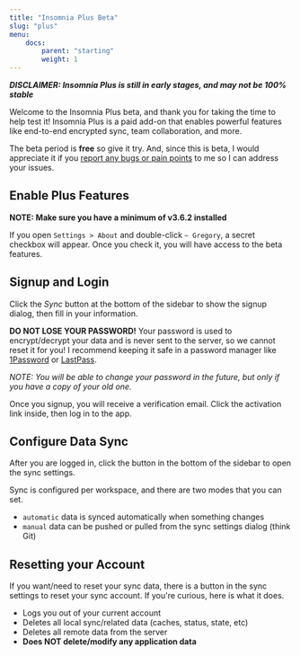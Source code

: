 ```yaml
---
title: "Insomnia Plus Beta"
slug: "plus"
menu:
    docs:
        parent: "starting"
        weight: 1
---
```


**_DISCLAIMER: Insomnia Plus is still in early stages, and may not be 100% stable_**

Welcome to the Insomnia Plus beta, and thank you for taking the time to help
test it! Insomnia Plus is a paid add-on that enables powerful features like 
end-to-end encrypted sync, team collaboration, and more.

The beta period is **free** so give it try. And, since this is beta, I would 
appreciate it if you
[report any bugs or pain points](/documentation/support-and-feedback/') to me
so I can address your issues.


## Enable Plus Features

**NOTE: Make sure you have a minimum of v3.6.2 installed**

If you open `Settings > About` and double-click `~ Gregory`, a secret checkbox
will appear. Once you check it, you will have access to the beta features.


## Signup and Login 

Click the *Sync* button at the bottom of the sidebar to show the signup dialog,
then fill in your information.

**DO NOT LOSE YOUR PASSWORD!**
Your password is used to encrypt/decrypt your data and is never sent to the 
server, so we cannot reset it for you! I recommend keeping it safe in a 
password manager like [1Password](https://1password.com/) or 
[LastPass](https://lastpass.com/).

_NOTE: You will be able to change your password in the future, but only if you
have a copy of your old one._

Once you signup, you will receive a verification email. Click the activation 
link inside, then log in to the app.


## Configure Data Sync

After you are logged in, click the button in the bottom of the sidebar to open 
the sync settings.

Sync is configured per workspace, and there are two modes that you can set.

- `automatic` data is synced automatically when something changes
- `manual` data can be pushed or pulled from the sync settings dialog (think Git)


## Resetting your Account

If you want/need to reset your sync data, there is a button in the sync settings
to reset your sync account. 
If you're curious, here is what it does.

- Logs you out of your current account
- Deletes all local sync/related data (caches, status, state, etc)
- Deletes all remote data from the server
- **Does NOT delete/modify any application data**

